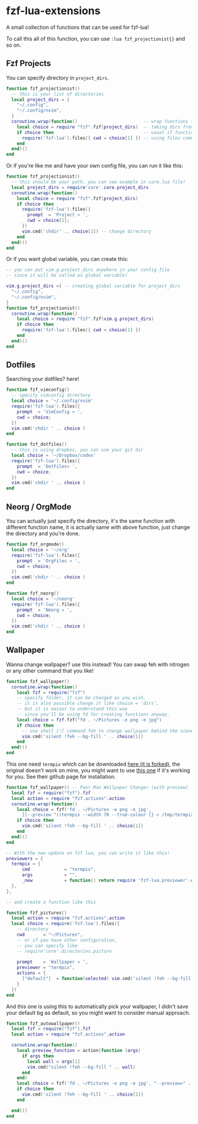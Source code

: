 # fzf-lua-extensions
A small collection of functions that can be used for fzf-lua!

To call this all of this function, you can use `:lua fzf_projectionist{}` and so on.

## Fzf Projects
You can specify directory in `project_dirs`.
```lua
function fzf_projectionist()
  -- this is your list of directories
  local project_dirs = {
    "~/.config",
    "~/.config/nvim",
  }
  coroutine.wrap(function()                         -- wrap functions to fzf
    local choice = require "fzf".fzf(project_dirs)  -- taking dirs from project_dirs
    if choice then                                  -- usual if function
      require('fzf-lua').files({ cwd = choice[1] }) -- using files command from fzf-lua and specify working directory
    end
  end)()
end
```
Or if you're like me and have your own config file, you can run it like this:
```lua
function fzf_projectionist()
  -- this should be your path, you can see example in core.lua file!
  local project_dirs = require'core'.core.project_dirs
  coroutine.wrap(function()
    local choice = require "fzf".fzf(project_dirs)
    if choice then
      require('fzf-lua').files({
        prompt  = 'Project » ',
        cwd = choice[1];
      })
      vim.cmd('chdir' .. choice[1]) -- change directory
    end
  end)()
end
```
Or if you want global variable, you can create this:
```lua
-- you can put vim.g.project_dirs anywhere in your config file
-- since it will be called as global variable!

vim.g.project_dirs ={ -- creating global variable for project_dirs
  "~/.config",
  "~/.config/nvim",
}
function fzf_projectionist()
  coroutine.wrap(function()
    local choice = require "fzf".fzf(vim.g.project_dirs)
    if choice then
      require('fzf-lua').files({ cwd = choice[1] })
    end
  end)()
end
```

## Dotfiles
Searching your dotfiles? here!

```lua
function fzf_vimconfig()
  -- specify vimconfig directory
  local choice = '~/.config/nvim'
  require('fzf-lua').files({
    prompt  = 'VimConfig » ',
    cwd = choice;
  })
  vim.cmd('chdir ' .. choice )
end

function fzf_dotfiles()
  -- this is using dropbox, you can use your git dir
  local choice = '~/Dropbox/codex'
  require('fzf-lua').files({
    prompt  = 'DotFiles» ',
    cwd = choice;
  })
  vim.cmd('chdir ' .. choice )
end
```

## Neorg / OrgMode
You can actually just specify the directory, it's the same function with different function name,
it is actually same with above function, just change the directory and you're done.
```lua
function fzf_orgmode()
  local choice = '~/org'
  require('fzf-lua').files({
    prompt  = 'OrgFiles » ',
    cwd = choice;
  })
  vim.cmd('chdir ' .. choice )
end

function fzf_neorg()
  local choice = '~/neorg'
  require('fzf-lua').files({
    prompt  = 'Neorg » ',
    cwd = choice;
  })
  vim.cmd('chdir ' .. choice )
end
```

## Wallpaper
Wanna change wallpaper? use this instead!
You can swap feh with nitrogen or any other command that you like!
```lua
function fzf_wallpaper()
  coroutine.wrap(function()
    local fzf = require("fzf")
    -- specify folder, it can be changed as you wish,
    -- it is also possible change it like choice = 'dirs',
    -- but it is easier to understand this way
    -- since you'll be using fd for creating functions anyway.
    local choice = fzf.fzf("fd . ~/Pictures -e png -e jpg")
    if choice then
      -- use shell [!] command feh to change wallpaper behind the scenes 
      vim.cmd('silent !feh --bg-fill ' .. choice[1])
    end
  end)()
end
```
This one need `termpix` which can be downloaded [here (it is forked)](https://github.com/mmacedoeu/termpix),
the original doesn't work on mine, you might want to use [this one](https://github.com/hopey-dishwasher/termpix) if it's working for you.
See their github page for installation.
```lua
function fzf_wallpaper() -- Poor Man Wallpaper Changer (with preview)
  local fzf = require("fzf").fzf
  local action = require "fzf.actions".action
  coroutine.wrap(function()
    local choice = fzf('fd . ~/Pictures -e png -e jpg',
      [[--preview "((termpix --width 70 --true-colour {} > /tmp/termpixdump && cat /tmp/termpixdump) || bat {})"]])
    if choice then
      vim.cmd('silent !feh --bg-fill ' .. choice[1])
    end
  end)()
end

-- With the new update on fzf lua, you can write it like this!
previewers = {
  termpix = {
      cmd             = "termpix",
      args            = "",
      _new            = function() return require 'fzf-lua.previewer'.cmd_async end,
  },
},

-- and create a function like this

function fzf_pictures()
  local action = require "fzf.actions".action
  local choice = require('fzf-lua').files({
    -- directory
    cwd       = "~/Pictures", 
    -- or if you have other configuration,
    -- you can specify like
    -- require'core'.directories.picture
    
    prompt    = 'Wallpaper » ',
    previewer = "termpix",
    actions = {
      ["default"]  = function(selected) vim.cmd('silent !feh --bg-fill ' .. selected[2]) end
    }
  })
end

```
And this one is using this to automatically pick your wallpaper, I didn't save your default bg as default, so you might want to consider manual approach.
```lua
function fzf_autowallpaper()
  local fzf = require("fzf").fzf
  local action = require "fzf.actions".action

  coroutine.wrap(function()
    local preview_function = action(function (args)
      if args then
        local wall = args[1]
        vim.cmd("silent !feh --bg-fill " .. wall)
      end
    end)
    local choice = fzf('fd . ~/Pictures -e png -e jpg', "--preview=" .. preview_function .. " --preview-window right:0")
    if choice then
      vim.cmd('silent !feh --bg-fill ' .. choice[1])
    end

  end)()
end
```
